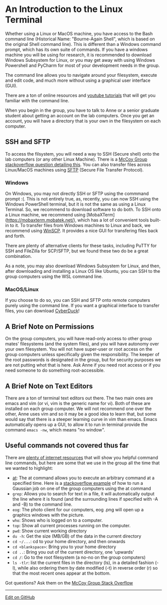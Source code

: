 # An Introduction to the Linux Terminal

Whether using a Linux or MacOS machine, you have access to the Bash command line (Historical Name: "Bourne-Again Shell", which is based on the original Shell command line).  This is different than a Windows command prompt, which has its own suite of commands.  If you have a windows machine you will be using for research, it is recommended to download Windows Subsystem for Linux, or you may get away with using Windows Powershell and PyCharm for most of your development needs in the group.

The command line allows you to navigate around your filesystem, execute and edit code, and much more without using a graphical user interface (GUI). 

There are a ton of online resources and [youtube tutorials](https://youtu.be/YHFzr-akOas?t=204) that will get you familiar with the command line.

When you begin in the group, you have to talk to Anne or a senior graduate student about getting an account on the lab computers.  Once you get an account, you will have a directory that is your own in the filesystem on each computer.

## SSH and SFTP
To access the filsystem, you will need a way to SSH (Secure shell) onto the lab computers (or any other Linux Machine). There is a [McCoy Group stackoverflow question detailing this](https://stackoverflow.com/c/mccoygroup/a/12/2).  You can also transfer files across Linux/MacOS machines using [SFTP](https://www.digitalocean.com/community/tutorials/how-to-use-sftp-to-securely-transfer-files-with-a-remote-server) (Secure File Transfer Protocol).

### Windows
On Windows, you may not directly SSH or SFTP using the commmand prompt :(. This is not entirely true, as, recently, you can now SSH using the Windows PowerShell terminal, but it is not the same as using a Linux Terminal.  So, we recommend to download software to do both.  To SSH onto a Linux machine, we recommend using [MobaXTerm] (https://mobaxterm.mobatek.net/), which has a lot of convenient tools built-in to it. To transfer files from Windows machines to Linux and back, we recommend using [WinSCP](https://winscp.net/eng/index.php).  It provides a nice GUI for transfering files back and forth.  

There are plenty of alternative clients for these tasks, including PuTTY for SSH and FileZilla for SCP/SFTP, but we found these two do be a great combination.

As a note, you may also download Windows Subsystem for Linux, and then, after downloading and installing a Linux OS like Ubuntu, you can SSH to the group computers using the WSL command line.

### MacOS/Linux
If you choose to do so, you can SSH and SFTP onto remote computers purely using the command line.  If you want a graphical interface to transfer files, you can download [CyberDuck](https://cyberduck.io/)!

## A Brief Note on Permissions
On the group computers, you will have read-only access to other group mates' filesystems (and the system files), and you will have autonomy over your own filesystem.  You will not have super-user or root access on the group computers unless specifically given the responsibility.  The keeper of the root passwords is designated in the group, but for security purposes we are not putting whot that is here.  Ask Anne if you need root access or if you need someone to do something root-accessible.

## A Brief Note on Text Editors
There are a ton of terminal text editors out there. The two main ones are emacs and vim (or vi, vim is the generic name for vi).  Both of these are installed on each group computer.  We will not recommend one over the other, Anne uses vim and so it may be a good idea to learn that, but some would say that there is a steeper learning curve in vim than emacs.  Emacs automatically opens up a GUI, to allow it to run in terminal provide the command `emacs -nw`, which means "no window". 

## Useful commands not covered thus far
There are [plenty of internet resources](https://www.educative.io/blog/bash-shell-command-cheat-sheet) that will show you helpful command line commands, but here are some that we use in the group all the time that we wanted to highlight:

* [at](https://linuxize.com/post/at-command-in-linux/): The at command allows you to execute an arbitrary command at a specified time.  Here is a [stackoverflow example](https://stackoverflow.com/c/mccoygroup/a/98/2) of how to run a Gaussian job on one of the group computers using the at command
* `grep`: Allows you to search for text in a file, it will automatically output the line where it is found (and the surrounding lines if specified with -A and -B) to the command line. 
* `eog`: The photo client for our computers, eog <filename>.png will open up a graphics windows with the picture.
* `who`: Shows who is logged on to a computer.
* `top`: Show all current processes running on the computer.
* `pwd`: Show current working directory
* `du -h`: Get the size (MB/GB) of the data in the current directory
* `cd ~/...`: cd to your home directory, and then onwards
* `cd <blankspace>`: Bring you to your home directory
* `cd ..`: Bring you out of the current directory, one 'upwards'
* `cd /`: Go to the root filesystem (a no-no on the group computers)
* `ls -tlr`: list the current files in the directory (ls), in a detailed fashion (-l), while also ordering them by date modified (-t) in reverse order (r) so that the most recent ones appear at the bottom.

Got questions? Ask them on the [McCoy Group Stack Overflow](https://stackoverflow.com/c/mccoygroup/questions/ask)

---
[Edit on GitHub <i class="fab fa-github" aria-hidden="true"></i>](https://github.com/McCoyGroup/References/edit/gh-pages/McCoy%20Group%20Code%20Academy/GettingStarted/LinuxTerminalTutorial.md)
